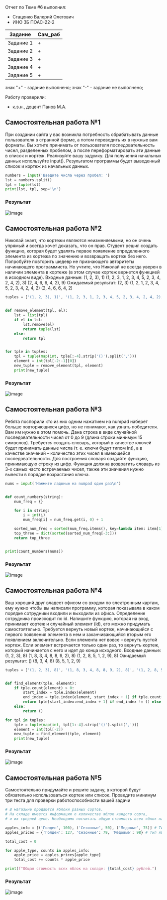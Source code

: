 Отчет по Теме #6 выполнил:
- Стаценко Валерий Олегович
- ИНО ЗБ ПОАС-22-2

| Задание | Сам_раб |
| ------ | ------ |
| Задание 1 | + |
| Задание 2 | + |
| Задание 3 | + |
| Задание 4 | + |
| Задание 5 | + |

знак "+" - задание выполнено; знак "-" - задание не выполнено;

Работу проверили:
- к.э.н., доцент Панов М.А.

## Самостоятельная работа №1
При создании сайта у вас возникла потребность обрабатывать
данные пользователя в странной форме, а потом переводить их в
нужные вам форматы. Вы хотите принимать от пользователя
последовательность чисел, разделенных пробелом, а после
переформатировать эти данные в список и кортеж. Реализуйте вашу
задумку. Для получения начальных данных используйте input().
Результатом программы будет выведенный список и кортеж из
начальных данных.

```python
numbers = input('Введите числа через пробел: ')
lst = numbers.split()
tpl = tuple(lst)
print(lst, tpl, sep='\n')
```

### Результат

![image](img/11.png)
  
## Самостоятельная работа №2
Николай знает, что кортежи являются неизменяемыми, но он очень
упрямый и всегда хочет доказать, что он прав. Студент решил
создать функцию, которая будет удалять первое появление
определенного элемента из кортежа по значению и возвращать
кортеж без него. Попробуйте повторить шедевр не признающего
авторитеты начинающего программиста. Но учтите, что Николай не
всегда уверен в наличии элемента в кортеже (в этом случае кортеж
вернется функцией в исходном виде).
Входные данные:
(1, 2, 3), 1)
(1, 2, 3, 1, 2, 3, 4, 5, 2, 3, 4, 2, 4, 2), 3)
(2, 4, 6, 6, 4, 2), 9)
Ожидаемый результат:
(2, 3)
(1, 2, 1, 2, 3, 4, 5, 2, 3, 4, 2, 4, 2)
(2, 4, 6, 6, 4, 2)

```python
tuples = ['(1, 2, 3), 1)', '(1, 2, 3, 1, 2, 3, 4, 5, 2, 3, 4, 2, 4, 2), 3)', '(2, 4, 6, 6, 4, 2), 9)']


def remove_element(tpl, el):
    lst = list(tpl)
    if el in lst:
        lst.remove(el)
        return tuple(lst)
    else:
        return tpl


for tple in tuples:
    tpl = tuple(map(int, tple[:-4].strip('()').split(',')))
    element = int(tpl[-2:-1][0])
    new_tuple = remove_element(tpl, element)
    print(new_tuple)
```

### Результат

![image](img/12.png)
  
## Самостоятельная работа №3
Ребята поспорили кто из них одним нажатием на numpad наберет
больше повторяющихся цифр, но не понимают, как узнать
победителя. Вам им нужно в этом помочь. Дана строка в виде
случайной последовательности чисел от 0 до 9 (длина строки
минимум 15 символов). Требуется создать словарь, который в
качестве ключей будет принимать данные числа (т. е. ключи будут
типом int), а в качестве значений – количество этих чисел в
имеющейся последовательности. Для построения словаря создайте
функцию, принимающую строку из цифр. Функция должна
возвратить словарь из 3-х самых часто встречаемых чисел, также
эти значения нужно вывести в порядке возрастания ключа.

```python
nums = input('Нажмите ладонью на numpad один раз\n')


def count_numbers(string):
    num_freq = {}

    for i in string:
        i = int(i)
        num_freq[i] = num_freq.get(i, 0) + 1

    sorted_num_freq = sorted(num_freq.items(), key=lambda item: item[1])
    top_three = dict(sorted(sorted_num_freq[-3:]))
    return top_three


print(count_numbers(nums))
```

  ### Результат

![image](img/13.png)
  
## Самостоятельная работа №4
Ваш хороший друг владеет офисом со входом по электронным
картам, ему нужно чтобы вы написали программу, которая
показывала в каком порядке сотрудники входили и выходили из
офиса. Определение сотрудника происходит по id. Напишите
функцию, которая на вход принимает кортеж и случайный элемент
(id), его можно придумать самостоятельно. Требуется вернуть
новый кортеж, начинающийся с первого появления элемента в нем и
заканчивающийся вторым его появлением включительно.
Если элемента нет вовсе – вернуть пустой кортеж.
Если элемент встречается только один раз, то вернуть кортеж,
который начинается с него и идет до конца исходного.
Входные данные:
(1, 2, 3), 8)
(1, 8, 3, 4, 8, 8, 9, 2), 8)
(1, 2, 8, 5, 1, 2, 9), 8)
Ожидаемый результат:
()
(8, 3, 4, 8)
(8, 5, 1, 2, 9)
  
```python
tuples = ['(1, 2, 3), 8)', '(1, 8, 3, 4, 8, 8, 9, 2), 8)', '(1, 2, 8, 5, 1, 2, 9), 8)']


def find_element(tple, element):
    if tple.count(element) > 0:
        start_index = tple.index(element)
        end_index = tple.index(element, start_index + 1) if tple.count(element) > 1 else ()
        return tple[start_index:end_index + 1] if end_index != () else tple[start_index:]
    else:
        return ()

for tpl in tuples:
    tple = tuple(map(int, tpl[1:-4].strip('()').split(',')))
    element = int(tpl[-2])
    new_tuple = find_element(tple, element)
    print(new_tuple)
```

### Результат

![image](img/14.png)
  
## Самостоятельная работа №5
Самостоятельно придумайте и решите задачу, в которой будут
обязательно использоваться кортеж или список. Проведите
минимум три теста для проверки работоспособности вашей задачи
  
```python
# В магазине продаются яблоки разных сортов.
# На складе имеется информация о количестве яблок каждого сорта,
# и их средней цене. Необходимо посчитать общую стоимость всех яблок на складе.

apples_info = [('Голден', 100), ('Сезонные', 50), ('Медовые', 75)] # Тип яблока и кол-во на складе
apples_prices = {'Голден': 127, 'Сезонные': 79, 'Медовые': 98} # Тип яблока и средняя цена

total_cost = 0

for apple_type, counts in apples_info:
    apple_price = apples_prices[apple_type]
    total_cost += counts * apple_price

print(f"Общая стоимость всех яблок на складе: {total_cost} рублей.")
```

### Результат

![image](img/15.png)

